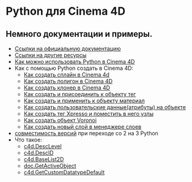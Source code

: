 # Python для Cinema 4D
## Немного документации и примеры.

- [Ссылки на официальную документацию][1]
- [Ссылки на другие ресурсы][2]
- [Как можно использовать Python в Cinema 4D][3]
- Как с помощью Python создать в Cinema 4D:
  - [Как создать сплайн в Cinema 4d][4]
  - [Как создать полигон в Cinema 4D][5]
  - [Как создать клонер в Cinema 4D][6]
  - [Как создать и присоединить к объекту тег][15]
  - [Как создать и применить к объекту материал][8]
  - [Как создать пользовательские данные(атрибуты) на объекте][9]
  - [Как создать тег Xpresso и поместить в него узлы][16]
  - [Как создать объект Voronoi][17]
  - [Как создать новый слой в менеджере слоев][18]
- [совместимость версий][7] при переходе со 2 на 3 Python
- Что такое:
  - [c4d.DescLevel][10]
  - [c4d.DescID][11]
  - [c4d.BaseList2D][12]
  - [doc.GetActiveObject][13]
  - [c4d.GetCustomDatatypeDefault][14]


[1]: links.md "links"
[2]: other.md "other links"
[3]: how_use.md "how_use"
[4]: create_spline.md "create_spline"
[5]: create_poligon.md "create_poligon"
[6]: create_cloner.md "create_cloner"
[7]: python23.md "python23"
[8]: create_material.md "create_material"
[9]: create_UserData.md "create_UserData"
[10]: DescLevel.md "DescLevel"
[11]: DescID.md "DescID"
[12]: BaseList2D.md "BaseList2D"
[13]: GetActiveObject.md "GetActiveObject"
[14]: GetCustomDatatypeDefault.md "GetCustomDatatypeDefault"
[15]: create_tag.md "create_tag"
[16]: create_xpresso.md "create_xpresso"
[17]: create_voronoi.md "create_voronoi"
[18]: create_layer.md "create_layer"